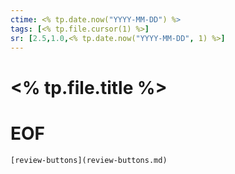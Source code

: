 ```yaml
---
ctime: <% tp.date.now("YYYY-MM-DD") %>
tags: [<% tp.file.cursor(1) %>]
sr: [2.5,1.0,<% tp.date.now("YYYY-MM-DD", 1) %>]
---
```

# <% tp.file.title %>



# EOF

```meta-bind-embed
[review-buttons](review-buttons.md)
```
